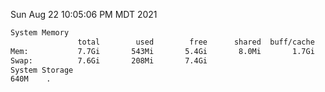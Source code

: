 Sun Aug 22 10:05:06 PM MDT 2021
```bash
System Memory
               total        used        free      shared  buff/cache   available
Mem:           7.7Gi       543Mi       5.4Gi       8.0Mi       1.7Gi       6.8Gi
Swap:          7.6Gi       208Mi       7.4Gi
System Storage
640M	.
```
```bash
